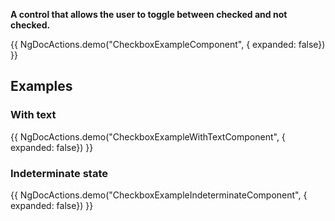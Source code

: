 **A control that allows the user to toggle between checked and not checked.**

{{ NgDocActions.demo("CheckboxExampleComponent", { expanded: false}) }}

## Examples

### With text

{{ NgDocActions.demo("CheckboxExampleWithTextComponent", { expanded: false}) }}

### Indeterminate state

{{ NgDocActions.demo("CheckboxExampleIndeterminateComponent", { expanded: false}) }}
